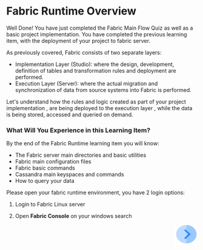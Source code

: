 # Fabric Runtime Overview

Well Done! 
You have just completed the Fabric Main Flow Quiz as well as a basic project implementation. You have completed the previous learning item, with the deployment of your project to fabric server. 

As previously covered, Fabric consists of two separate layers:

- Implementation Layer (Studio): where the design, development, definition of tables and transformation rules and deployment are performed.
- Execution Layer (Server): where the actual migration and synchronization of data from source systems into  Fabric is performed.



Let's understand how the rules and logic created as part of your project implementation , are being deployed to the execution layer , while the data is being stored, accessed and queried on demand.



### What Will You Experience in this Learning Item?

By the end of the Fabric Runtime learning item you will know:

- The Fabric server main directories and basic utilities
- Fabric main configuration files
- Fabric  basic commands 
- Cassandra main keyspaces and commands
- How to query your data



Please open your fabric runtime environment, you have 2 login options:

1. Login to Fabric Linux server  

2. Open **Fabric Console** on your windows search

   

[<img align="right" width="60" height="54" src="/articles/images/Next.png">](/academy/Training_Level_1/04_fabric_runtime/02_getting_started_with_fabric_server.md)

